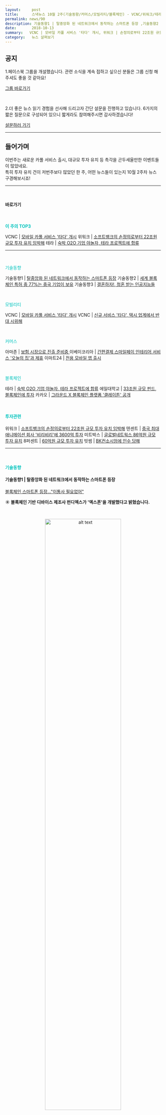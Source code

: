 ```yaml
---
layout:     post
title:      스낵뉴스 10월 2주(기술동향/커머스/모빌리티/블록체인) - VCNC/위워크/테라
permalink: news/90
description: 기술동향1 | 탈중앙화 된 네트워크에서 동작하는 스마트폰 등장 ,기술동향2 | 세계 블록체인 특허 중 77%는 중국 기업이 보유 ,기술동향3 | 결혼하자!, 청혼 받는 인공지능들 ,VCNC | 모바일 카풀 서비스 '타다' 개시 ,VCNC | 신규 서비스 '타다', 택시 업계에서 반대 시위해 ,아마존 | 보험 시장으로 진출 준비중  ,이베이코리아 | 간편결제 스마일페이 인테리어 서비스 '오늘의 집'과 제휴 ,이마트24 | 전용 모바일 앱 출시 ,테라 | 숙박 O2O 기업 야놀자, 테라 프로젝트에 합류 ,카카오 | 그라운드 X 블록체인 플랫폼 '클레이튼' 공개 ,위워크 | 소프트뱅크의 손정의로부터 22조원 규모 투자 유치 임박해 ,텐센트 | 중국 최대 애니메이션 회사 '비리비리'에 3600억 투자 ,미트박스 | 글로벌네트웍스 86억원 규모 투자 유치 ,8퍼센트 | 60억원 규모 투자 유치 ,빗썸 | BK컨소시엄에 인수 당해
date:       2018-10-13
summary:   VCNC | 모바일 카풀 서비스 '타다' 개시, 위워크 | 손정의로부터 22조원 규모 투자 유치 임박해, 테라 | 숙박 O2O 기업 야놀자, 테라 프로젝트에 합류
category:   뉴스 살펴보기
---
```




## 공지

1.페이스북 그룹을 개설했습니다. 관련 소식을 계속 접하고 싶으신 분들은 그룹 신청 해주셔도 좋을 것 같아요!

[그룹 바로가기](https://www.facebook.com/groups/2025149054465611/?ref=group_browse_new)

<br>

2.더 좋은 뉴스 읽기 경험을 선사해 드리고자 간단 설문을 진행하고 있습니다. 
6가지의 짧은 질문으로 구성되어 있으니 짧게라도 참여해주시면 감사하겠습니다!

<a href="http://bit.ly/2KJo4HB" onclick="ga(send, event, 기사, 설문조사, 서베이);"><span>설문하러 가기</span></a>

- - -

## 들어가며 

이번주는 새로운 카풀 서비스 출시, 대규모 투자 유치 등 촉각을 곤두세울만한 이벤트들이 많았네요.  
특히 투자 유치 건이 저번주보다 많았던 한 주, 어떤 뉴스들이 있는지 10월 2주차 뉴스 구경해보시죠!

- - -

<br>


#### 바로가기 

<br>

<a href="#top3"></a><span style = "color: #00c3bd; font-weight: 700;">이 주의 TOP3</span>

VCNC | [모바일 카풀 서비스 '타다' 개시](#vcnc1)
위워크 | [소프트뱅크의 손정의로부터 22조원 규모 투자 유치 임박해](#wework)
테라 | [숙박 O2O 기업 야놀자, 테라 프로젝트에 합류](#tera)

- - -



<br>


<a href="#tech"></a><span style = "color: #00c3bd">기술동향</span>

기술동향1 | [탈중앙화 된 네트워크에서 동작하는 스마트폰 등장](#tech1)
기술동향2 | [세계 블록체인 특허 중 77%는 중국 기업이 보유](#tech2)
기술동향3 | [결혼하자!, 청혼 받는 인공지능들](#tech3)

<br>


<a href="#mobility"></a><span style = "color: #00c3bd">모빌리티</span>

VCNC | [모바일 카풀 서비스 '타다' 개시](#vcnc1)
VCNC | [신규 서비스 '타다', 택시 업계에서 반대 시위해](#vcnc2)

<br>


<a href="#commerce"></a><span style = "color: #00c3bd">커머스</span>

아마존 | [보험 시장으로 진출 준비중 ](#amazon)
이베이코리아 | [간편결제 스마일페이 인테리어 서비스 '오늘의 집'과 제휴](#ebay)
이마트24 | [전용 모바일 앱 출시](#emart24)

<br>


<a href="#blockchain"></a><span style = "color: #00c3bd">블록체인</span>

테라 | [숙박 O2O 기업 야놀자, 테라 프로젝트에 합류](#tera)
에일대학교 | [33조원 규모 펀드, 블록체인에 투자](#yale)
카카오 | [그라운드 X 블록체인 플랫폼 '클레이튼' 공개](#kakao)

<br>


#### <a name=""></a><a href="#invest"></a><span style = "color: #00c3bd"> 투자관련</span>

위워크 | [소프트뱅크의 손정의로부터 22조원 규모 투자 유치 임박해](#wework)
텐센트 | [중국 최대 애니메이션 회사 '비리비리'에 3600억 투자](#tencent)
미트박스 | [글로벌네트웍스 86억원 규모 투자 유치](#meatbox)
8퍼센트 | [60억원 규모 투자 유치](#8percent)
빗썸 | [BK컨소시엄에 인수 당해](#bithumb)


- - -

<br>


#### <a name="tech"></a><span style = "color: #00c3bd">기술동향</span>

#### <a name="tech1"></a>기술동향1 | 탈중앙화 된 네트워크에서 동작하는 스마트폰 등장
[블록체인 스마트폰 등장..."이통사 필요없어"](http://www.zdnet.co.kr/news/news_view.asp?artice_id=20181011093605&type=det&re=zdk)


<strong> &#9728; 블록체인 기반 디바이스 제조사 펀디엑스가 '엑스폰'을 개발했다고 밝혔습니다.</strong>


<br>

<p align ="middle">    
 <img src="http://image.zdnet.co.kr/2018/10/11/lyk_M9DiuWM6KYSN59zv.jpg" alt="alt text" width = "70%">
</p>

<br>


- 엑스폰은 모바일 기기에서 전화와 문자가 가능하고 데이터 전송이 가능하며 완전히 탈중앙화된 블록체인 네트워크에서 작동하는 블록체인 기반의 운영체제와 통신 프로토콜을 탑재한 스마트폰이라고 합니다.

- 펀디엑스에 따르면 현재 개발 중에 있는 다른 블록체인 기반의 스마트폰과 달리 엑스폰은 중앙화된 이동통신사로부터 독립적으로 운용이 가능하다고 하는데요.
사용자들은 휴대폰 번호가 필요없이 블록체인 노드를 통해 전화와 문자를 할 수 있다고 하네요.

- 엑스폰은 블록체인 기반 생태계인 펑션엑스(Function X)기술을 통해 만들어졌습니다.  
펑션엑스는 새로운 전송 프로토콜인 FXTP를 통해 모든 종류의 데이터를 안전하게 주고받을 수 있으며, 데이터는 IPFX라는 탈중앙화된 파일 스토리지에 저장된다고 하네요.

- 블록체인 기반의 전화 송수신과 문자전송 기능은 안드로이드 9.0 운영체제에서 작동되며 엑스폰 OS는 현재 폰 제조사들이 테스트 해 볼 수 있다고 합니다.

- 펑션엑스 블록체인, FXTP, IPFX, 엑스폰은 내년 2분기에 공식 런칭될 예정이라고 하네요.

<br>

#### <a name="tech2"></a>기술동향2 | 세계 블록체인 특허 중 77%는 중국 기업이 보유
[세계 블록체인 특허 77% 중국 기업이 보유](http://www.zdnet.co.kr/news/news_view.asp?artice_id=20181011082838&type=det&re=zdk)


<strong> &#9728; 올해 3분기까지 세계 블록체인 특허의 80% 가량을 중국이 보유한 것으로 나타났습니다.</strong>


<br>

<p align ="middle">    
 <img src="http://image.zdnet.co.kr/2018/10/11/hjyoo_mIc4bXILFDgw3t.jpg" alt="alt text" width = "70%">
</p>

<br>


- 중국의 BlockData와 칭화대학 인터넷산업연구원이 발표한 '3분기 블록체인 산업 연구 보고서'에 따르면   
지난 9월 30일 기준 세계 블록체인 특허 보유량 기준 중국이 보유한 특허 수가 77%로 세계 1위를 기록했습니다.  
중국이 보유한 누적 특허 투적 수량은 총 2326건이었다고 하네요.

- 중국 국가지식재산권국에 따르면 올해 1~3분기 세계 주요 국가의 블록체인 특허 신청 수량이 총 1400여 개를 넘어선 가운데  
 중국의 특허 신청 수량이 650개로 절반 가량을 차지했지만 4월까지 보이던 증가세가 5월 들어 크게 꺾이며 수량은 줄어들고 있다고 밝혔습니다.
​
- 보고서는 "갑작스러운 수량 감소의 주요 원인은 이 시기 특허 신청과 심사 주기가 길어졌기 때문"이라며 "최소 3개월이 소요되기 때문에 아직 대부분의 정보가 기록되지 않은 것이며 5월 이후 특허 수량이 아직 대부분 공표되지 않은 셈"이라고 전했습니다.

- 중국에서 특허 신청 수량이 가장 많았던 도시는 베이징이라고 하며 1~3분기 누적 특허 신청 수량이 289건이라고 합니다.   
2위는 광둥으로 베이징의 절반 수준으로 162건이었습니다.

<br>

#### <a name="tech3"></a>기술동향3 | 결혼하자!, 청혼 받는 인공지능들
["나랑 결혼하자" 청혼 받는 AI비서들](http://view.asiae.co.kr/news/view.htm?idxno=2018101208070859204)


<strong> &#9728; 아마존의 인공지능 스피커 음성인식 비서 '알렉사(Alexa)'가 지난해에 100만명이 넘는 이용자로부터 청혼을 받았다고 합니다.</strong>  
물론 100만명 모두 알렉사에게 '퇴짜'를 맞았다고 하네요. 

- 알렉사의 거절 통보는 다음과 같았는데요. 

- "우리는 꽤 다른 곳에서 서로의 삶을 영위하고 있어요. 그러니까, 당신은 지구에 있는데 저는 클라우드(가상공간)에 있잖아요."

- 물론 100만 명의 청혼에는 다소 장난끼가 섞여있었겠지만, AI비서가 이용자의 친구, 동반자, 더 나아가 치유자로서 기능하고 있는 것은 유의미한 현상으로 보입니다.   

- 더애틀란틱의 칼럼니스트 주디스 슐레비츠(Judith Shulevitz)는 "남편에게 말하지 못하던 내 외로움을 구글 어시스턴트(구글의 AI음성인식 비서)에게 털어놓았다"고 지면을 통해 고백하기도 했습니다.   
그는 "기계는 우리에게 부끄러운 감정을 털어놓을 수 있게 하면서도, 그 과정에서 우리가 부끄러움을 느끼게 만들지 않는다", "AI비서는 우리로 하여금 고백을 하게 만드는 기이한 능력이 있으며, 예민한 우리의 삶에 놀라운 활력을 주기도 한다"고 말했습니다. 

<br>

- - -

#### <a name="mobility"></a><span style = "color: #00c3bd">모빌리티</span>2

#### <a name="vcnc1"></a>VCNC | 모바일 카풀 서비스 '타다' 개시
[VCNC, 모바일 콜밴 '타다' 개시…“합법” 강조](http://www.zdnet.co.kr/news/news_view.asp?artice_id=20181008135733)


<strong> &#9728; VCNC의 새로운 카풀 서비스 '타다'가 개시되었습니다.</strong>

- 박재욱 VCNC 대표는 10월 8일 서울 강남구 디캠프에서 개최된 기자 간담회에서 현 대중교통의 문제점과, 이를 해결할 새 공유 차량 플랫폼인 '타다'를 공개했습니다.   
타다는 11인승 이상 승합차량과 운전 기사를 함께 제공해 현행법상 합법으로 간주되는 모빌리티 플랫폼입니다.


<br>

<p align ="middle">    
 <img src="http://image.zdnet.co.kr/2018/10/08/yoyoma_XiFi2MP1mQbbb.jpg" alt="alt text" width = "70%">
</p>

<br>


- 타다는 초기 서비스로 타다 베이직/ 타다 어시스트/ 타다 플러스를 선보일 예정인데요.

- 기본형인 타다 베이직은 지난 달 28일부터 오픈 베타 테스트에 들어갔으며 수백 명의 기사들이 참여하고 있습니다.   
현재 쏘카가 소유한 11인 이상 15인 이하 승합차(밴)를 제공하며, 기사들은 쏘카존에 상주하다 배차 즉시 차량을 몰고 이동하게 된다고 합니다.

- 승객들은 공항 이동, 웨딩 등 다양한 상황에서 넓은 차량 공간이 제공되는 타다 베이직을 이용할 수 있으며, 이용 요금은 택시보다 10~30% 가량 비싼 수준이라고 합니다.

- 타다 베이직 오픈 베타 서비스를 운영하는 것과 관련 박재욱 대표는 “수요를 미리 창출해 기술 고도화 및 효율적 운영에 대비할 것”,   
“기존 이해관계자(콜밴 사업자, 고급 택시 기사 등)들이 올라오게 됐을 때 혜택을 빨리 볼 수 있게 선제적으로 투자를 하는 것으로 보면 된다”고 설명했습니다.

- 타다 어시스트는 휠체어를 탑승하지 않은 장애인 이용자, 타다 플러스는 고급 택시 이용자를 대상으로 한 서비스로 차후 운영될 예정이라고 합니다.
타다의 서비스들엔 승차 거부 없는 ‘바로 배차’ 시스템이 적용되는데요. 

- 기사는 승객 탑승 전까지 도착지를 알 수 없으며, 호출 즉시 출발지에서 가장 가까운 기사가 승객에게 배차된다고 하네요.

- 또한 호출 시 타다 앱 첫 화면에 목적지 주소를 입력하거나 지도에서 직접 핀을 움직여 목적지를 설정할 수 있습니다.   
목적지 설정이 완료되면 이동 빅데이터와 실시간 교통상황에 기반해 최적의 동선과 적정 요금이 결정되며, 이용자는 배차 받은 차량에 탑승해 목적지로 이동할 수 있습니다.   


<br>

<p align ="middle">    
 <img src="http://image.zdnet.co.kr/2018/10/08/yoyoma_YJCBlGcgS3y4O.jpg" alt="alt text" width = "70%">
</p>

<br>


- VCNC 측은 타다와 같이 11인 이상 승합차과 기사가 함께 제공되는 방식은 현행상 합법이라고 강조했습니다.

<br>

#### <a name="vcnc2"></a>VCNC | 신규 서비스 '타다', 택시 업계에서 반대 시위해
[택시단체 “VCNC ‘타다’ 불법...중단하라”](http://www.zdnet.co.kr/news/news_view.asp?artice_id=20181008182929&type=det&re=zdk)


<strong> &#9729; 카카오 카풀 서비스를 반대하고 있는 택시 단체가 이번에는 쏘카의 승합렌터카 서비스가 불법이라며 반대 성명을 내고있습니다.</strong>

- 전국택시노동조합연맹, 전국민주택시노동조합연맹, 전국개인택시운송사업조합연합회, 전국택시운송사업조합연합회는 10월 8일 쏘카 자회사 VCNC의 모바일 콜밴 ‘타다’ 서비스를 즉각 중단하라고 밝혔습니다.
​

- 타다는 지난 달 28일부터 오픈 베타 테스트에 들어간 신규 차량 공유 서비스입니다.(윗 기사 참조)   

- 현재 택시 단체는 브이씨앤씨가 승합렌터카와 대리기사를 이용한 유사택시 영업 플랫폼 서비스를 출시했다는 판단인데요.  
단체는 “제3자와의 새로운 임대차예약에 관여해 유상의 대가를 얻고 대여자동차를 사용해 유상으로 여객운송을 한 것은 여객자동차운수사업법 제34조를 위반한 것’이라는 국토교통부의 판단이 있었다”, 
“그럼에도 플랫폼 민간사업자가 이익을 추구하는 영업목적을 위해 위법을 강행 돌파해 택시산업 죽이기에 나서고 있는 작금의 상황에 우리 택시업계는 개탄을 금할 수 없다”고 밝혔습니다.

- 택시 단체는 지난 4일 1차 카카오모빌리티(카풀) 규탄 결의대회를 개최했는데, 11일 2차 카카오 규탄 결의대회를 개최할 예정이라고 합니다.   
아울러 18일 전국 규모의 택시 생존권 사수 결의대회도 개최 한다는 계획을 밝혔습니다.

- 택시 단체는 “신성장본부 공동 민간본부장에 선임된 쏘카 대표(이재웅)의 자회사가 위법한 승차공유 유사택시 플랫폼 서비스를 출시했다”며 “사회적 갈등을 조장하는 이런 행보가 승차공유로 사회적 논란의 소용돌이 가운데 있는 혁신성장본부 공동 민간본부장의 입장에 과연 적합한 것인지 묻고 싶다”고 말했습니다.

- 서비스의 불법 우려에 박재욱 VCNC 대표는 간담회에서 “현행 규제를 피할 생각보단, 현재 나와 있는 규정 안에서 어떻게 하면 합법적 서비스를 제공할 것인지 고민해서 나온 서비스”, “타다 베이직, 고급 택시 서비스인 타다 플러스는 이미 합법적인 서비스”라고 밝혔습니다.

<br>

- - -

#### <a name="commerce"></a><span style = "color: #00c3bd">커머스</span>

#### <a name="amazon"></a>아마존 | 보험 시장으로 진출 준비중 
[아마존, 新먹거리로 '보험'에 주목](http://www.inews24.com/view/1130842?rrf=nv)


<strong> &#9728;  아마존이 인도를 중심으로 보험산업 신규 진출을 추진하며 글로벌 지역 공략에 공을 들이고 있습니다. </strong>

- 인도기업등록청에 따르면 아마존은 인도에서 생명보험, 건강보험, 일반보험상품을 판매하고 보험회사처럼 보험의 설계와 자문, 서비스 등을 종합적으로 제공할 예정이라고 합니다.

- 인도 보험시장은 아직 초기 단계입니다.   
2017년 기준으로 인도의 보험가입률은 3.42%이며 세계 평균인 6.2%의 절반 수준에 그치고 있다고 하네요. 
지난해 시장규모는 600억달러 정도였으며, 인도정부는 보험 시장규모가 앞으로 10년간 16% 성장하며 지난해보다 4배 이상 커질 것으로 예측했다습니. 

- 아마존은 인도시장에서 아마존페이와 연계형 보험상품을 공급할 계획이라고 하는데요.  
최근 아마존의 라이벌 월마트가 투자한 페이티엠과 알리바바의 자금이 투입한 플립카트도 이 시장에 진출했습니다.

- 현재 아마존은 인도 디지털 보험 서비스 업체 악코(Acko)에 1천200만달러를 투자하고 이 시장에 우회진출한 상태입니다. 

<br>

#### <a name="ebay"></a>이베이코리아 | 간편결제 스마일페이 인테리어 서비스 '오늘의 집'과 제휴
[이베이 간편결제 스마일페이, '오늘의집'과 신규 제휴](http://www.edaily.co.kr/news/read?newsId=03312806619371936&mediaCodeNo=257)


<strong> &#9728; 이베이코리아의 간편결제 ‘스마일페이’가 네 번째 외부 파트너로 인테리어 원스톱 플랫폼 ‘오늘의집’과 제휴를 맺었습니다.</strong>


<br>

<p align ="middle">    
 <img src="http://image.edaily.co.kr/images/photo/files/NP/S/2018/10/PS18101101049.jpg" alt="alt text" width = "70%">
</p>

<br>


- 오늘의집은 1인가구와 셀프인테리어 트렌드에 맞춰 인테리어 상품·서비스를 이용할 수 있게 해주는 플랫폼 서비스 업체입니다.  

- 현재 이베이코리아의 스마일페이는 이베이코리아의 옥션과 G마켓, G구 등을 비롯해 마켓컬리, W컨셉, 꾸까 등 각종 전자상거래 스타트업과 제휴를 맺고 있ㄴ느데요.  
스마일페이를 통해 대규모 신규 회원을 유치하는 등 공동 마케팅을 통한 성장을 도모하고 있습니다.

- 현재 파트너 마켓컬리는 스마일페이 제휴를 통해 현재까지 신규 가입자수 1만명 이상을 기록했고, 또다른 파트너 W컨셉은 스마일페이 제휴로 신규회원 3만8천명 유입을 비롯해 신규 회원의 스마일페이 결제 비중이 전체 결제 중 60% 이상 차지하고 있다고 하네요.

<br>

#### <a name="emart24"></a>이마트24 | 전용 모바일 앱 출시
[이마트24, 모바일앱 출시…"포인트적립·결제 편하게"](http://www.yonhapnews.co.kr/bulletin/2018/10/11/0200000000AKR20181011050500030.HTML?input=1195m)


<strong> &#9728; 신세계 계열 편의점 이마트24가 자사 모바일 애플리케이션을 출시했습니다.</strong>


<br>

<p align ="middle">    
 <img src="https://t1.daumcdn.net/cfile/tistory/9959A04A5BBECC6F26" alt="alt text" width = "70%">
</p>

<br>


- 모바일 앱 우측 상단의 통합 바코드(신세계 포인트, KT 멤버십)를 이용하면 상품 구매 시 할인 및 적립을 간편히 할 수 있습니다.   
통합 바코드 밑의 SSG페이 버튼을 터치하면 SSG페이 앱이 연동돼 빠른 결제가 가능하다고 하네요. 

- 또한, 알리미 서비스를 통해 프로모션 및 할인 혜택 등의 정보를 고객에게 전달합니다. 
이마트24 랭킹에서는 음료, 일반식품 등 각 카테고리별 매출 상위 상품, 편의점 업계 신상품, 문화 및 생활 트렌드 등을 소개해준다고 하네요.


- 이마트24TV라는 서비스도 포함되었는데, 이마트24, 고객, 경영주가 직접 제작한 영상을 서로 공유하며 즐기는 소통형 플랫폼이라고 합니다.   
누구나 자유롭게 이마트24 관련 콘텐츠를 업로드 할 수 있다고 하네요.


- 향후 이마트24는 무인 편의점 출입, 택배 예약, 모바일 상품권 판매 및 결제 기능 등을 모바일 앱에 추가, 도입할 계획을 밝혔습니다.

<br>

- - -

#### <a name="blockchain"></a><span style = "color: #00c3bd">블록체인</span>

#### <a name="tera"></a>테라 | 숙박 O2O 기업 야놀자, 테라 프로젝트에 합류
[야놀자'도 블록체인 합류… 신현성의 '테라' 손 잡았다](http://www.fnnews.com/news/201810092246063716)


<strong> &#9728; 숙벅 스타트업 야놀자도 블록체인 기술을 도입합니다. 블록체인 프로젝트 '테라'의 결제 플랫폼 '테라엑스' 도입을 밝혔습니다.</strong>

- 테라는 10일 여가 플랫폼 기업 야놀자와 블록체인 기반 결제 시스템 조성을 위한 업무협약(MOU)을 체결했다고 밝혔습니다.   
공동 마케팅을 비롯해 글로벌 플랫폼 적용을 위한 공동 연구, 블록체인 기술을 활용한 안정적인 결제 시스템 구축을 위한 연구개발 등도 진행할 예정이라고 하네요.

- 테라와 야놀자는 기존 결제 수단보다 낮은 수수료가 가능한 블록체인 결제 시스템을 통해 이용자들에게 상시 할인 혜택 등을 제공한다는 계획을 밝혔습니다.   
야놀자에 테라의 블록체인 기반 결제 시스템 '테라엑스'가 연동되면 기존 2~3%에 달하던 결제 대행 수수료가 0.5%까지 낮아진다고 합니다.

- 이수진 야놀자 대표는 "4차 산업혁명시대를 맞아, 시대적 흐름에 선제적으로 대응하고 글로벌 경쟁력을 강화하기 위해 이번 협업을 추진하게 됐다",   
"앞으로도 전 세계 이용자들이 안전하고, 편리하게 활용할 수 있는 혁신적인 글로벌 플랫폼을 구축할 수 있도록 연구개발에 대한 투자와 협업을 확대해 나갈 것"이라고 말했습니다. 

<br>


#### <a name="yale"></a>에일대학교 | 33조원 규모 펀드, 블록체인에 투자
[33조원 기금 굴리는 美예일대 '블록체인'에 투자](http://news1.kr/articles/?3444355)


<strong> &#9728; 미국의 예일대학교가 4억달러(약 4522억원) 크립토 펀드에 투자했습니다.</strong>


- ‘패러다임’(Paradigm)이라고 불리는 이 펀드는 암호화폐 거래 사이트인 ‘코인베이스'의 공동 설립자 프레드 에르삼과 ‘세쿼이아 캐피털’ 출신 매트 황,   
‘판테라 캐피털’의 크립토 펀드 담당자였던 찰스 노예스가 함께 만든 것으로 알려졌습니다. 


- 크립토 펀드는 새로운 블록체인 기술과 암호화를 기반으로 한 신생 프로젝트와 디지털 자산 거래사이트 등에 투자할 계획을 밝혔습니다.

- 예일대학교는 1985년부터 데이비드 스웬센을 기금 최고투자책임자로 임명한 후 연평균 13.9%의 수익률을 달성해왔다고 하는데요.   
예일대의 2019년 기금운용 계획안을 살펴보면 기금의 60%를 벤처캐피털, 헤지 펀드, 차입매수 등에 투자할 것으로 확인됩니다.  
이번 패러다임 기금 투자도 이 계획안의 일환으로 파악되네요.

- 예일대학교는 지난 8월 암호화폐와 관련한 연구를 진행한 바 있는데요.   
예일대학교 경제학 전문가들은 ‘비트코인’, ‘이더리움’, ‘리플’과 같은 주요 암호화폐의 가격 동향을 조사하고 위험-수익률 교환을 분석했습니다.   
해당 연구진은 “암호화폐 수익은 예측할 수 있다”라고 주장하며 “비트코인 가격이 상승하면 투자자 유입이 증가해 시장이 커진다”고 밝힌 바 있다고 하네요.	

<br>

#### <a name="kakao"></a>카카오 | 그라운드 X 블록체인 플랫폼 '클레이튼' 공개
[카카오, 블록체인 사업 본격화…그라운드X, 블록체인 플랫폼 '클레이튼' 공개](http://biz.chosun.com/site/data/html_dir/2018/10/08/2018100800898.html)


<strong> &#9728; 카카오의 블록체인 개발 자회사 그라운드X가 자체 개발한 글로벌 퍼블릭 블록체인 플랫폼 ‘클레이튼(Klaytn)’의 홈페이지를 열었습니다.</strong>

- 클레이튼은 블록체인 기술에 친숙하지 않은 일반 이용자들이 자연스럽고 쉽게 블록체인 기술에 접할 수 있도록 기존 블록체인 플랫폼이 갖고 있는 이용자 경험의 한계점을 개선하는데 초점을 맞췄다고 합니다다. 

- 토큰을 보관하기 위한 암호화폐 지갑 설치, 지갑을 사용하기 위한 개인키 관리 등 이용자 입장에서 블록체인 기술의 진입장벽으로 느껴지는 불편한 경험들을 최소화했다고 하네요.

- 그라운드X는 클레이튼에서 대규모 이용자 대상의 디앱(분산형 애플리케이션)이 운영될 수 있도록 속도와 성능을 향상시켰다고 밝혔습니다.   
비트코인이 한시간, 이더리움이 수분 이상 걸리는 거래 성사 시간을 1초 안팎으로 단축시켰고, 초당 거래내역수(TPS)를 1500까지 끌어올렸다고 하네요. 

- 합의가 필요한 작업은 책임감이 강한 서비스 사업자들로 이루어진 합의 노드(Consensus Node)에서 처리하고,   
합의가 필요 없는 읽기 요청 등의 작업은 레인저 노드(Ranger Node)가 담당하게 함으로써 합의 노드의 작업을 줄였다고 합니다.

- 한편, 그라운드X는 10월 10일 미국 샌프란시스코에서 클레이튼 테스트넷을 최초로 소개하는 밋업(meet-up) 행사를 열었습니다.   
참여 대상은 10월 2주차에 열리는 ‘샌프란시스코 블록체인 위크(SFBW)’에 참석하는 블록체인 개발자 및 서비스 기업이었다고 하네요.

<br>

- - -

#### <a name="invest"></a><span style = "color: #00c3bd">투자관련</span>

#### <a name="wework"></a>위워크 | 소프트뱅크의 손정의로부터 22조원 규모 투자 유치 임박해
[이번엔 위워크, 한층 더 넓어진 손정의 제국](http://news.hankyung.com/edge/article?aid=201810112065j)


<strong> &#9728; 소프트뱅크가 위워크에 최대 200억 달러(약 22조 6600억원)를 투자하는 방안을 검토 중이라고 합니다. </strong>

-  투자금은 소프트뱅크가 사우디아라비아 국부펀드 등과 함께 조성한 920억 달러짜리 비전펀드에서 댄다고 합니다.   
비전펀드는 이미 지난해 위워크에 44억 달러를 투자해서 20%의 지분을 보유하고 있다고 하네요. 

- 지금까지 소프트뱅크의 최대 투자 기록은 차량공유업체 우버입니다. 
지분 15%를 보유하기 위해 쓴 77억 달러를 썼습니다.

- 허나 이번 투자가 성사되면 지난 10년간 가장 큰 규모의 계약이 될 것 같습니다. 

- 현재 위워크는 전 세계 287개 빌딩에 오피스를 보유하고 있고 회원 수도 26만8000명에 달합니다.   
2017년보다 두 배 이상 덩치가 커졌다고 하네요.

- 시장에서는 손 회장의 투자 포트폴리오가 차량 공유에서 부동산으로 확대되고 있다고 설명하는데요.
부동산 분야에서도 위워크 뿐 아니라 주택 매매 플랫폼 오픈도어(Opendoor)에 4억 달러, 부동산 중계업체 컴패스(Compass)에 4억 달러, 주택 서비스 전문 기업 카테라(Katerra)에 8억 6천5000만 달러 등을 투입했다고 알려졌습니다.

<br>

#### <a name="tencent"></a>텐센트 | 중국 최대 애니메이션 회사 '비리비리'에 3600억 투자
[텐센트, 中 최대 애니 '비리비리' 3600억 투자](http://www.zdnet.co.kr/news/news_view.asp?artice_id=20181007130210&type=det&re=zdk)


<strong> &#9728; 텐센트가 중국 최대 애니메이션 스트리밍 사이트 비리비리에 수천억원을 투자합니다.</strong>

- 텐센트 홀딩스는 비리비리의 신주 2천 500만주를 3억 1천760만달러(약 3천 590억원)에 취득하기로 했다고 합니다.
주당 12.67달러라고 하네요.

- 중국 상하이에 본사를 둔 비리비리는 지난 3월부터 미국 나스닥 시장에 4억 달러 규모의 기업공개(IPO) 절차에 들어갔으며 현재 상장 심사 중이라고 합니다다.
상장이 완료된 시점부터 텐센트는 비리비리의 지분 12.3%를 보유하게 된다고 하네요.

- 현재 비리비리의 주요 주주로는 텐센트, 타이거 글로벌 매니지먼트, 웰스파고, JP모건 체이스, 블랙락 등이라고 하네요.

<br>

#### <a name="meatbox"></a>미트박스 | 글로벌네트웍스 86억원 규모 투자 유치
['미트박스' 운영 글로벌네트웍스, 86억 시리즈C투자 유치](http://www.zdnet.co.kr/news/news_view.asp?artice_id=20181008142505)


<strong> &#9728; 축산물 B2B 오픈마켓 '미트박스'를 운영하는 '글로벌 네트웍스'가 86억원 규모 투자 유치에 성공했습니다.</strong>

- 글로벌네트웍스의 이번 시리즈C 투자에는 기존 투자자인 소프트뱅크벤처스와 알토스벤처스, 스톤브릿지벤처스가 후속 투자를 하고,   
KT인베스트먼트와 대한제분이 신규 투자자로 참여해서 총 86억 원 규모의 투자 유치가 이뤄졌습니다.

- 미트박스는 축산물 판매자(수입업자와 육류가공장 등)와 축산물 소비자(식당, 정육점)이 직접 거래할 수 있게 만든 B2B 오픈마켓 플랫폼입니다.
직거래를 통해 복잡한 유통 단계를 줄이고 도매 가격을 투명하게 오픈한 것이 특징인데요.  
미트박스 측은 식당과 정육점은 기존 도매가 대비 20~30% 이상 할인된 가격으로 구매할 수 있다고 설명했습니다.


- 현재 미트박스는 오뚜기 OLS와 제휴, 상품 입고부터 배송까지 유통 전 과정을 일정 온도로 유지하는 풀 콜드 체인(Full Cold-Chain) 시스템을 구축, 운영하고 있다고 합니다.   
회사 관계자에 따르면 현재 3만 명 이상의 사업자 고객이 미트박스 서비스를 이용하고 있고, 매월 정기 재구매 비율이 85%가 넘습니다. 

- 또한 최근 월 거래액이 130억 원을 돌파하며 2018년 상반기 누적 거래액은 전년 동기 대비 84% 성장했다고 밝혔습니다.

- 김기봉 글로벌네트웍스 대표는 "이번 투자금은 물류 거점 및 제휴 네트워크 확보 등에 투입, 성장의 가속력을 높일 것",   
"유통과 금융을 결합한 축산물 담보 대출 공급과 빅데이터를 중심으로 한 디지털화에 박차를 가하는 계기가 될 것"이라고 밝혔습니다.

<br>

#### <a name="8percent"></a>8퍼센트 | 60억원 규모 투자 유치
[8퍼센트, DSC인베스트먼트 등 3개사서 60억원 투자 유치](http://www.ebn.co.kr/news/view/957741)


<strong> &#9728; P2P금융기업 8퍼센트가 총 60억원 규모의 신규  투자를 유치했습니다.</strong>

- 8퍼센트는 창업 이후 은행권 청년창업재단(디캠프), KG이니시스와 DSC인베스트먼트, SBI인베스트먼트, 캡스톤파트너스 VC 3사를 비롯한 다수의 기관으로부터 지분투자를 유치했습니다.

- 8퍼센트는 이번 투자금을 신용평가모형 연구개발, 뱅킹 시스템 고도화에 투자할 예정이라고 합니다.   
특히 대출자들의 서비스 환경 개선과 투자자들이 안정적으로 수익을 얻을 수 있는 시스템 고도화에 박차를 가한다고 하네요. 

- 이번 투자를 주도한 이한별 DSC인베스트먼트 수석팀장은 "IT 기반의 금융분야 혁신은 세계적인 추세다. 특히 미래 기술인 AI(인공지능)가 바꿔나갈 산업 중 하나가 '대출' 분야이다",   
"산업 초기부터 지켜봤던 8퍼센트가 이를 해 낼 것으로 기대하며, 제도화 이후 시장 수요를 담아내기에 최적화된 기업으로 여겨진다. 8퍼센트가 지향하는 가치에 또 한 번 힘을 보탤 수 있게 돼 기쁘게 생각한다"고 말했습니다.

<br>

#### <a name="bithumb"></a>빗썸 | BK컨소시엄에 인수 당해
[빗썸, BK컨소시엄이 인수.."블록체인 핀테크 사업 나설 듯"](http://www.edaily.co.kr/news/read?newsId=01997526619372264&mediaCodeNo=257&OutLnkChk=Y)

<strong> &#9728; 국내 대형 암호화폐 거래소 ‘빗썸’의 대주주가 바뀝니다.</strong>

- 빗썸 운영사인 BTC코리아와 관련 업계에 따르면 싱가포르 BK컨소시엄은 최근 BTC코리아 최대주주인 BTC홀딩스 지분의 50%에 1주를 더한 주식 매매계약을 체결하고 대주주가 됐다고 합니다.

- BK컨소시엄은 싱가포르에 기반을 두고 있지만, 국내 투자자인 김병건 BK그룹이 주도하고 있는 컨소시엄입니다.  
 김병건 회장은 의사 출신으로 BK성형외과를 비롯해 바이오, 공개 암호화폐 투자모집(ICO) 사업 등을 한국과 싱가포르에서 이끌고 있는데요.

- 현재 인수 대금은 4000억원 수준으로 알려졌으며, BK그룹은 빗썸을 통해 스테이블 코인(가치가 일정하게 유지되는 암호화폐)을 통한 핀테크 사업에 나설 것으로 전해졌습니다.

<br>
